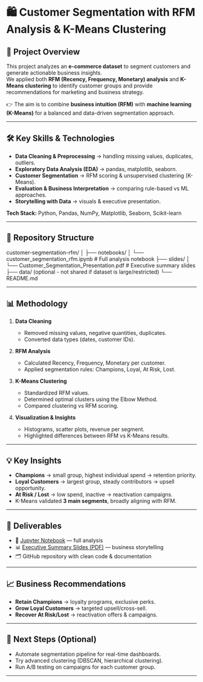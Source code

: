 # 🛍️ Customer Segmentation with RFM Analysis & K-Means Clustering  

## 📌 Project Overview  
This project analyzes an **e-commerce dataset** to segment customers and generate actionable business insights.  
We applied both **RFM (Recency, Frequency, Monetary) analysis** and **K-Means clustering** to identify customer groups and provide recommendations for marketing and business strategy.  

👉 The aim is to combine **business intuition (RFM)** with **machine learning (K-Means)** for a balanced and data-driven segmentation approach.  

---

## 🛠️ Key Skills & Technologies  
- **Data Cleaning & Preprocessing** → handling missing values, duplicates, outliers.  
- **Exploratory Data Analysis (EDA)** → pandas, matplotlib, seaborn.  
- **Customer Segmentation** → RFM scoring & unsupervised clustering (K-Means).  
- **Evaluation & Business Interpretation** → comparing rule-based vs ML approaches.  
- **Storytelling with Data** → visuals & executive presentation.  

**Tech Stack:** Python, Pandas, NumPy, Matplotlib, Seaborn, Scikit-learn  

---

## 📂 Repository Structure  

customer-segmentation-rfm/
│
├── notebooks/
│ └── customer_segmentation_rfm.ipynb # Full analysis notebook
├── slides/
│ └── Customer_Segmentation_Presentation.pdf # Executive summary slides
├── data/ (optional - not shared if dataset is large/restricted)
└── README.md

---

## 📊 Methodology  
1. **Data Cleaning**  
   - Removed missing values, negative quantities, duplicates.  
   - Converted data types (dates, customer IDs).  

2. **RFM Analysis**  
   - Calculated Recency, Frequency, Monetary per customer.  
   - Applied segmentation rules: Champions, Loyal, At Risk, Lost.  

3. **K-Means Clustering**  
   - Standardized RFM values.  
   - Determined optimal clusters using the Elbow Method.  
   - Compared clustering vs RFM scoring.  

4. **Visualization & Insights**  
   - Histograms, scatter plots, revenue per segment.  
   - Highlighted differences between RFM vs K-Means results.  

---

## 💡 Key Insights  
- **Champions** → small group, highest individual spend → retention priority.  
- **Loyal Customers** → largest group, steady contributors → upsell opportunity.  
- **At Risk / Lost** → low spend, inactive → reactivation campaigns.  
- K-Means validated **3 main segments**, broadly aligning with RFM.  

---

## 🚀 Deliverables  
- 📓 [Jupyter Notebook](notebooks/customer_segmentation_rfm.ipynb) — full analysis  
- 📊 [Executive Summary Slides (PDF)](slides/Customer_Segmentation_Presentation.pdf) — business storytelling  
- 🗂️ GitHub repository with clean code & documentation  

---

## 📈 Business Recommendations  
- **Retain Champions** → loyalty programs, exclusive perks.  
- **Grow Loyal Customers** → targeted upsell/cross-sell.  
- **Recover At Risk/Lost** → reactivation offers & campaigns.  

---

## 📖 Next Steps (Optional)  
- Automate segmentation pipeline for real-time dashboards.  
- Try advanced clustering (DBSCAN, hierarchical clustering).  
- Run A/B testing on campaigns for each customer group.  

---

